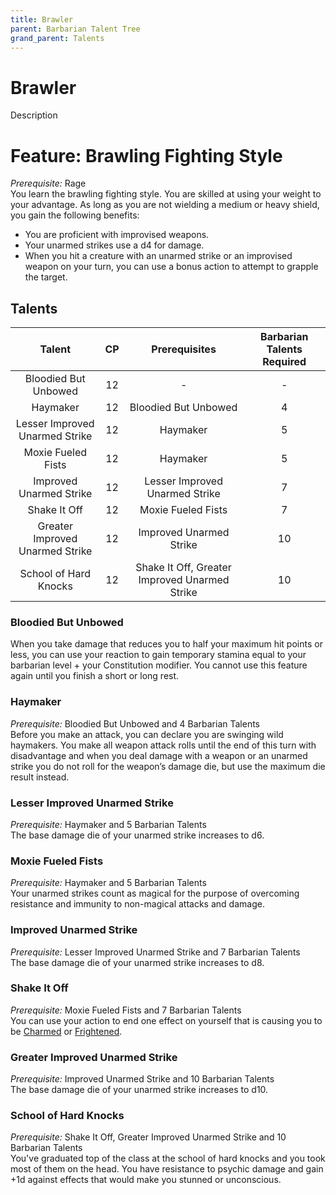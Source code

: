 ```yaml
---
title: Brawler
parent: Barbarian Talent Tree
grand_parent: Talents
---
```


# Brawler
Description

# Feature: Brawling Fighting Style
*Prerequisite:* Rage<br>
You learn the brawling fighting style. You are skilled at using your weight to your advantage. As long as you are not wielding a medium or heavy shield, you gain the following benefits:

- You are proficient with improvised weapons.
- Your unarmed strikes use a d4 for damage.
- When you hit a creature with an unarmed strike or an improvised weapon on your turn, you can use a bonus action to attempt to grapple the target.

## Talents

| Talent | CP | Prerequisites | Barbarian Talents Required |
|:------:|:--:|:-------------:|:---------------------:|
| Bloodied But Unbowed | 12 | - | - |
| Haymaker | 12 | Bloodied But Unbowed | 4 |
| Lesser Improved Unarmed Strike | 12 | Haymaker | 5 |
| Moxie Fueled Fists | 12 | Haymaker | 5 |
| Improved Unarmed Strike | 12 | Lesser Improved Unarmed Strike | 7 |
| Shake It Off | 12 | Moxie Fueled Fists | 7 |
| Greater Improved Unarmed Strike | 12 | Improved Unarmed Strike | 10 |
| School of Hard Knocks | 12 | Shake It Off, Greater Improved Unarmed Strike | 10 |

### Bloodied But Unbowed
When you take damage that reduces you to half your maximum hit points or less, you can use your reaction to gain temporary stamina equal to your barbarian level + your Constitution modifier. You cannot use this feature again until you finish a short or long rest.

### Haymaker
*Prerequisite:* Bloodied But Unbowed and 4 Barbarian Talents<br>
Before you make an attack, you can declare you are swinging wild haymakers. You make all weapon attack rolls until the end of this turn with disadvantage and when you deal damage with a weapon or an unarmed strike you do not roll for the weapon’s damage die, but use the maximum die result instead.

### Lesser Improved Unarmed Strike
*Prerequisite:* Haymaker and 5 Barbarian Talents<br>
The base damage die of your unarmed strike increases to d6.

### Moxie Fueled Fists
*Prerequisite:* Haymaker and 5 Barbarian Talents<br>
Your unarmed strikes count as magical for the purpose of overcoming resistance and immunity to non-magical attacks and damage.

### Improved Unarmed Strike
*Prerequisite:* Lesser Improved Unarmed Strike and 7 Barbarian Talents<br>
The base damage die of your unarmed strike increases to d8.

### Shake It Off
*Prerequisite:*  Moxie Fueled Fists and 7 Barbarian Talents<br>
You can use your action to end one effect on yourself that is causing you to be [Charmed](https://stormchaserroleplaying.com/stormchaserRPG/Conditions/Charmed/) or [Frightened](https://stormchaserroleplaying.com/stormchaserRPG/Conditions/Frightened/).

### Greater Improved Unarmed Strike
*Prerequisite:* Improved Unarmed Strike and 10 Barbarian Talents<br>
The base damage die of your unarmed strike increases to d10.

### School of Hard Knocks
*Prerequisite:* Shake It Off, Greater Improved Unarmed Strike and 10 Barbarian Talents<br>
You've graduated top of the class at the school of hard knocks and you took most of them on the head. You have resistance to psychic damage and gain +1d against effects that would make you stunned or unconscious.
